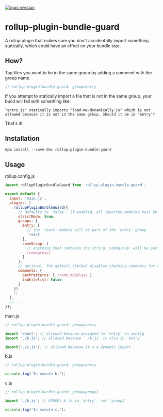 [![npm version](https://badge.fury.io/js/rollup-plugin-bundle-guard.svg)](https://badge.fury.io/js/rollup-plugin-bundle-guard)

# rollup-plugin-bundle-guard

A rollup plugin that makes sure you don't accidentally import something statically, which could have an effect on your bundle size.

## How?

Tag files you want to be in the same group by adding a comment with the group name.

```js
// rollup-plugin-bundle-guard: group=entry
```

If you attempt to statically import a file that is not in the same group, your build will fail with something like:

```
"entry.js" statically imports "load-me-dynamically.js" which is not allowed because it is not in the same group. Should it be in "entry"?
```

That's it!

## Installation

```
npm install --save-dev rollup-plugin-bundle-guard
```

## Usage

rollup.config.js

```js
import rollupPluginBundleGuard from 'rollup-plugin-bundle-guard';

export default {
  input: 'main.js',
  plugins: [
    rollupPluginBundleGuard({
      // defaults to `false`. If enabled, all imported modules must be assigned a group. Otherwise anything without a group can always be imported.
      strictMode: true,
      groups: {
        entry: [
          // the 'react' module will be part of the 'entry' group
          'react'
        ],
        someGroup: [
          // anything that contains the string 'somegroup' will be part of the 'someGroup' group
          /somegroup/
        ]
      },
      // optional. The default (below) disables checking comments for anything in 'node_modules'
      comments: {
        pathPatterns: [ /node_modules/ ],
        isWhitelist: false
      }
    })
    // ...
  ],
  // ...
});
```

main.js

```js
// rollup-plugin-bundle-guard: group=entry

import 'react'; // allowed because assigned to `entry` in config
import './b.js'; // allowed because `./b.js` is also in `entry`

import('./c.js'); // allowed because it's a dynamic import
```

b.js

```js
// rollup-plugin-bundle-guard: group=entry

console.log('In module b.');
```

c.js

```js
// rollup-plugin-bundle-guard: group=group2

import './b.js'; // ERROR! b is in `entry`, not `group2`

console.log('In module c.');
```
